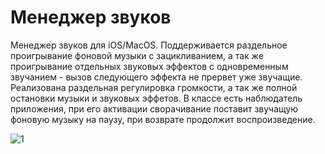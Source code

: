 # Менеджер звуков

Mенеджер звуков для iOS/MacOS. Поддерживается раздельное проигрывание фоновой музыки с зацикливанием, а так же проигрывание отдельных звуковых эффектов с одновременным звучанием - вызов следующего эффекта не прервет уже звучащие. Реализована раздельная регулировка громкости, а так же полной остановки музыки и звуковых эффетов. В классе есть наблюдатель приложения, при его активации сворачивание поставит звучащую фоновую музыку на паузу, при возврате продолжит воспроизведение.

![1](https://github.com/user-attachments/assets/4d762034-5d4f-4c95-8ccd-dbcc8b726c83)
